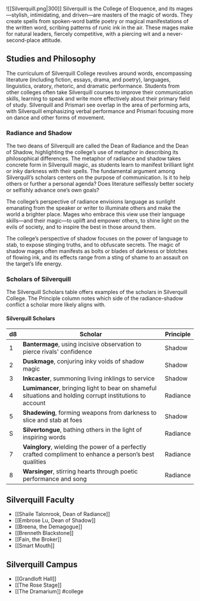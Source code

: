 ![[Silverquill.png|300]]
Silverquill is the College of Eloquence, and its mages—stylish, intimidating, and driven—are masters of the magic of words. They create spells from spoken-word battle poetry or magical manifestations of the written word, scribing patterns of runic ink in the air. These mages make for natural leaders, fiercely competitive, with a piercing wit and a never-second-place attitude.

## Studies and Philosophy

The curriculum of Silverquill College revolves around words, encompassing literature (including fiction, essays, drama, and poetry), languages, linguistics, oratory, rhetoric, and dramatic performance. Students from other colleges often take Silverquill courses to improve their communication skills, learning to speak and write more effectively about their primary field of study. Silverquill and Prismari see overlap in the area of performing arts, with Silverquill emphasizing verbal performance and Prismari focusing more on dance and other forms of movement.

### Radiance and Shadow

The two deans of Silverquill are called the Dean of Radiance and the Dean of Shadow, highlighting the college’s use of metaphor in describing its philosophical differences. The metaphor of radiance and shadow takes concrete form in Silverquill magic, as students learn to manifest brilliant light or inky darkness with their spells. The fundamental argument among Silverquill’s scholars centers on the purpose of communication. Is it to help others or further a personal agenda? Does literature selflessly better society or selfishly advance one’s own goals? 

The college’s perspective of radiance envisions language as sunlight emanating from the speaker or writer to illuminate others and make the world a brighter place. Mages who embrace this view use their language skills—and their magic—to uplift and empower others, to shine light on the evils of society, and to inspire the best in those around them. 

The college’s perspective of shadow focuses on the power of language to stab, to expose stinging truths, and to obfuscate secrets. The magic of shadow mages often manifests as bolts or blades of darkness or blotches of flowing ink, and its effects range from a sting of shame to an assault on the target’s life energy.

### Scholars of Silverquill

The Silverquill Scholars table offers examples of the scholars in Silverquill College. The Principle column notes which side of the radiance-shadow conflict a scholar more likely aligns with.

#### Silverquill Scholars

| d8  | Scholar                                                                 | Principle |
| --- | ----------------------------------------------------------------------- | --------- |
| 1   | **Bantermage**, using incisive observation to pierce rivals' confidence | Shadow    |
| 2   | **Duskmage**, conjuring inky voids of shadow magic                                                                        | Shadow    |
| 3   | **Inkcaster**, summoning living inklings to service                                                                        | Shadow    |
| 4   | **Lumimancer**, bringing light to bear on shameful situations and holding corrupt institutions to account                                                                        | Radiance  |
| 5   | **Shadewing**, forming weapons from darkness to slice and stab at foes                                                                        | Shadow          |
| S   | **Silvertongue**, bathing others in the light of inspiring words                                                                        | Radiance          |
| 7   | **Vainglory**, wielding the power of a perfectly crafted compliment to enhance a person’s best qualities                                                                        | Radiance          |
| 8   | **Warsinger**, stirring hearts through poetic performance and song                                                                        | Radiance          |
## Silverquill Faculty

- [[Shaile Talonrook, Dean of Radiance]]
- [[Embrose Lu, Dean of Shadow]]
- [[Breena, the Demagogue]]
- [[Brenneth Blackstone]]
- [[Fain, the Broker]]
- [[Smart Mouth]]
## Silverquill Campus

- [[Grandloft Hall]]
- [[The Rose Stage]]
- [[The Dramarium]]
#college